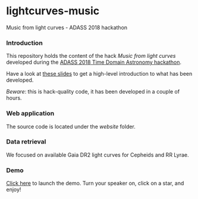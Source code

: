 # lightcurves-music
Music from light curves - ADASS 2018 hackathon

### Introduction

This repository holds the content of the hack _Music from light curves_ developed during the [ADASS 2018 Time Domain Astronomy hackathon](https://time-domain-astronomy-6010.devpost.com).

Have a look at [these slides](slides/music-of-lightcurves-ADASS-presentation.pdf) to get a high-level introduction to what has been developed.

*Beware*: this is hack-quality code, it has been developed in a couple of hours.

### Web application

The source code is located under the *website* folder.

### Data retrieval

We focused on available Gaia DR2 light curves for Cepheids and RR Lyrae.
### Demo

[Click here](https://tboch.github.io/music-lightcurves-hack/) to launch the demo.
Turn your speaker on, click on a star, and enjoy!



